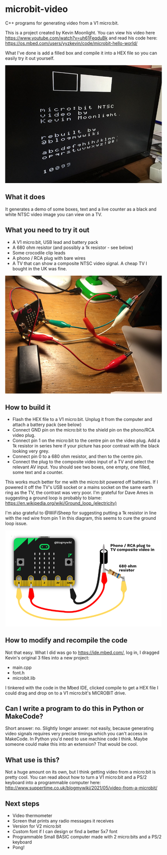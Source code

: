 # microbit-video
C++ programs for generating video from a V1 micro:bit.

This is a project created by Kevin Moonlight. You can view his video here https://www.youtube.com/watch?v=uh61FeqduBk and read his code here: https://os.mbed.com/users/yyzkevin/code/microbit-hello-world/

What I've done is add a filled box and compile it into a HEX file so you can easily try it out yourself.

![screenshot](https://raw.githubusercontent.com/blogmywiki/microbit-video/main/images/screenshot.jpg)


## What it does
It generates a demo of some boxes, text and a live counter as a black and white NTSC video image you can view on a TV.

## What you need to try it out
- A V1 micro:bit, USB lead and battery pack
- A 680 ohm resistor (and possibly a 1k resistor - see below)
- Some crocodile clip leads
- A phono / RCA plug with bare wires
- A TV that can show a composite NTSC video signal. A cheap TV I bought in the UK was fine.

![wiring photo](https://raw.githubusercontent.com/blogmywiki/microbit-video/main/images/wiring-photo.jpg)

## How to build it
- Flash the HEX file to a V1 micro:bit. Unplug it from the computer and attach a battery pack (see below)
- Connect GND pin on the micro:bit to the shield pin on the phono/RCA video plug.
- Connect pin 1 on the micro:bit to the centre pin on the video plug. Add a 1k resistor in series here if your picture has poor contrast with the black looking very grey.
- Connect pin 0 to a 680 ohm resistor, and then to the centre pin.
- Connect the plug to the composite video input of a TV and select the relevant AV input. You should see two boxes, one empty, one filled, some text and a counter.

This works much better for me with the micro:bit powered off batteries. If I powered it off the TV's USB socket or a mains socket on the same earth ring as the TV, the contrast was very poor. I'm grateful for Dave Ames in suggesting a ground loop is probably to blame: https://en.wikipedia.org/wiki/Ground_loop_(electricity)

I'm also grateful to @WiFiSheep for suggesting putting a 1k resistor in line with the red wire from pin 1 in this diagram, this seems to cure the ground loop issue.

![wiring diagram](https://raw.githubusercontent.com/blogmywiki/microbit-video/main/images/wiring-diagram-white.png)

## How to modify and recompile the code
Not that easy. What I did was go to https://ide.mbed.com/, log in, I dragged Kevin's original 3 files into a new project:
- main.cpp
- font.h
- microbit.lib

I tinkered with the code in the Mbed IDE, clicked compile to get a HEX file I could drag and drop on to a V1 micro:bit's MICROBIT drive.

## Can I write a program to do this in Python or MakeCode?
Short answer: no.
Slightly longer answer: not easily, because generating video signals requires very precise timings which you can't access in MakeCode. 
In Python you'd need to use machine code I think. Maybe someone could make this into an extension? That would be cool.

## What use is this?
Not a huge amount on its own, but I think getting video from a micro:bit is pretty cool. 
You can read about how to turn a V1 micro:bit and a PS/2 keyboard into a programmable computer here: http://www.suppertime.co.uk/blogmywiki/2021/05/video-from-a-microbit/

## Next steps
- Video thermometer
- Screen that prints any radio messages it receives
- Version for V2 micro:bit
- Custom font if I can design or find a better 5x7 font
- Programmable Small BASIC computer made with 2 micro:bits and a PS/2 keyboard
- Pong!
